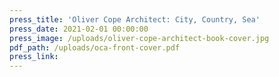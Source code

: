```yaml
---
press_title: 'Oliver Cope Architect: City, Country, Sea'
press_date: 2021-02-01 00:00:00
press_image: /uploads/oliver-cope-architect-book-cover.jpg
pdf_path: /uploads/oca-front-cover.pdf
press_link:
---
```


